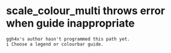 # scale_colour_multi throws error when guide inappropriate

    ggh4x's author hasn't programmed this path yet.
    i Choose a legend or colourbar guide.


